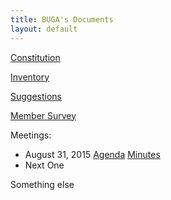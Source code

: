 ```yaml
---
title: BUGA's Documents
layout: default
---
```

[Constitution](https://docs.google.com/document/d/1A_Qs6Qx0mlKmrXn0i15uLQP3ANa9emlPOTD9I3aMUdQ/edit?usp=sharing)

[Inventory](https://docs.google.com/spreadsheets/d/1-fLN2EfmmMHlyT_aunPii0Lph_epPkLN2UcKMdt3FWc/edit?usp=sharing)

[Suggestions](https://docs.google.com/spreadsheets/d/1i8K2gh1nDiJwSB3wdqVAwyCAvkM0krKD1azrp3cSMFE/edit?usp=sharing)

[Member Survey](https://docs.google.com/forms/d/1iAJYumQGR-6GML70MTfZ1q9XztjcQZUrXgF_BCVTid8/viewform?usp=send_form)

Meetings:

- August 31, 2015 
[Agenda](https://docs.google.com/document/d/1_kXRmKc7XpVVsCCA9zrhJt059LbgaMjUfW1wUs30au0/edit?usp=sharing)
[Minutes](.)
- Next One

Something else
